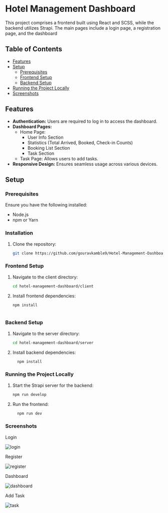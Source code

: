 # Hotel Management Dashboard

This project comprises a frontend built using React and SCSS, while the backend utilizes Strapi. The main pages include a login page, a registration page, and the dashboard


## Table of Contents

- [Features](#features)
- [Setup](#setup)
  - [Prerequisites](#prerequisites)
  - [Frontend Setup](#frontend-setup)
  - [Backend Setup](#backend-setup)
- [Running the Project Locally](#running-the-project-locally)
- [Screenshots](#screenshots)

## Features

- **Authentication:** Users are required to log in to access the dashboard.
- **Dashboard Pages:**
  - Home Page:
    - User Info Section
    - Statistics (Total Arrived, Booked, Check-in Counts)
    - Booking List Section
    - Task Section
  - Task Page: Allows users to add tasks.
- **Responsive Design:** Ensures seamless usage across various devices.

## Setup

### Prerequisites

Ensure you have the following installed:

- Node.js
- npm or Yarn

### Installation
1. Clone the repository:

   ```bash
   git clone https://github.com/gouravkamble9/Hotel-Management-Dashboard.git
   
### Frontend Setup
1. Navigate to the client directory:
   
   ```bash
   cd hotel-management-dashboard/client
   
3. Install frontend dependencies:

   ```bash
   npm install
  

### Backend Setup
1. Navigate to the server directory:

   ```bash
   cd hotel-management-dashboard/server
   
3. Install backend dependencies:

   ```bash
     npm install

### Running the Project Locally
1. Start the Strapi server for the backend:

   ```bash
   npm run develop
   
3. Run the frontend:

   ```bash
     npm run dev
### Screenshots

Login

![login](https://github.com/gouravkamble9/Hotel-Management-Dashboard/assets/61933116/d79e8ffa-2eb1-4345-9317-8af00bd1e3bd)

Register

![register](https://github.com/gouravkamble9/Hotel-Management-Dashboard/assets/61933116/ac6d9e4f-bbf3-4859-8b01-33562ab635db)

Dashboard

![dashboard](https://github.com/gouravkamble9/Hotel-Management-Dashboard/assets/61933116/7daf0aab-d3c6-4605-b61e-8ab05fcb8a35)

Add Task

![task](https://github.com/gouravkamble9/Hotel-Management-Dashboard/assets/61933116/63598eb4-2e5d-453b-8201-184574538ed3)
